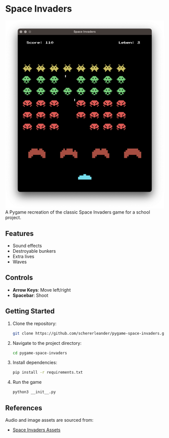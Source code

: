 # Space Invaders
![screenshot](/.assets/screenshot.png)
A Pygame recreation of the classic Space Invaders game for a school project.

## Features
- Sound effects
- Destroyable bunkers
- Extra lives
- Waves

## Controls
* **Arrow Keys**: Move left/right
* **Spacebar**: Shoot

## Getting Started
1. Clone the repository:
   ```bash
   git clone https://github.com/schererleander/pygame-space-invaders.git
2. Navigate to the project directory:
   ```bash
   cd pygame-space-invaders
3. Install dependencies:
   ```bash
   pip install -r requirements.txt
4. Run the game
   ```bash
   python3 __init__.py
## References
Audio and image assets are sourced from:
- [Space Invaders Assets](https://github.com/clear-code-projects/Space-invaders)
